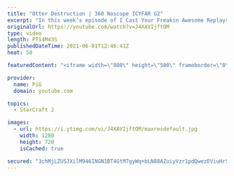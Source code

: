 ```yaml
---
title: "Otter Destruction | 360 Noscope ICYFAR G2"
excerpt: "In this week’s episode of I Cast Your Freakin Awesome Replays (ICYFAR) players sent in their replays where they set up flanks and surrounds to crush their enemies.  \"Surgical Warfare\" - Minimise your losses and try to achieve the cleanest victory possible! Even if it devolves into a shitshow, send it"
originalUrl: https://youtube.com/watch?v=J4XAVIjftOM
type: video
length: PT14M43S
publishedDateTime: 2021-06-01T12:46:41Z
heat: 50

featuredContent: "<iframe width=\"800\" height=\"500\" frameborder=\"0\" src=\"https://www.youtube.com/embed/J4XAVIjftOM\" allow=\"accelerometer; autoplay; encrypted-media; gyroscope; picture-in-picture\" allowfullscreen></iframe>"

provider:
  name: PiG
  domain: youtube.com

topics:
  - StarCraft 2

images:
  - url: https://i.ytimg.com/vi/J4XAVIjftOM/maxresdefault.jpg
    width: 1280
    height: 720
    isCached: true

secured: "3chMjLZUSJXilM946INGN1BT4GtM7gyWq+bLN88AZuiyVzr1pdQwezEViuHrS0Uh0UEdv/aTS8Rhp0XejV65Xnavd+LIejEHBa04yjEcT+XvZRqGoogVxNZN+UaiE12rDF4V3ALDFY9140xd4qX3KD257dgiNEP2mDB+QQmp0TUWaJrJqGEDnq2ClZ/O7DFwJYtIKMJWCe/A40aWIcJuN96THnQQ1qPoTkd1x5FGsRr7RZ7Uj5au0qmWmcTfL99+kba9XJuXOM54p4z7UGux+JiUSFKFjnwPwbtJE4Z1CF+IsZR+whQZSIigoTxv+RJjsG8rbFHBS00k78cEi/wivB/MCkuu+Wbdp2MfdKS/Pnown6aZpXW+fdjG3588zTbqGFL/wPLV2V2M0dGsb8TbVlrmG7kw+/zQDtpS4pALzS4=;8SSkz2XKgqiuxVOhEmka5g=="
---
```


